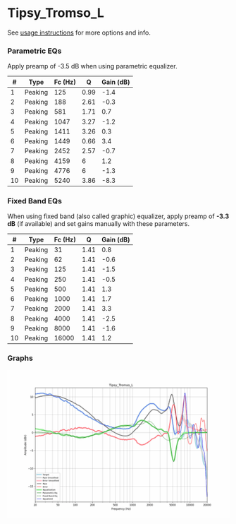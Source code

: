 # Tipsy_Tromso_L
See [usage instructions](https://github.com/jaakkopasanen/AutoEq#usage) for more options and info.

### Parametric EQs
Apply preamp of -3.5 dB when using parametric equalizer.

|   # | Type    |   Fc (Hz) |    Q |   Gain (dB) |
|-----|---------|-----------|------|-------------|
|   1 | Peaking |       125 | 0.99 |        -1.4 |
|   2 | Peaking |       188 | 2.61 |        -0.3 |
|   3 | Peaking |       581 | 1.71 |         0.7 |
|   4 | Peaking |      1047 | 3.27 |        -1.2 |
|   5 | Peaking |      1411 | 3.26 |         0.3 |
|   6 | Peaking |      1449 | 0.66 |         3.4 |
|   7 | Peaking |      2452 | 2.57 |        -0.7 |
|   8 | Peaking |      4159 | 6    |         1.2 |
|   9 | Peaking |      4776 | 6    |        -1.3 |
|  10 | Peaking |      5240 | 3.86 |        -8.3 |

### Fixed Band EQs
When using fixed band (also called graphic) equalizer, apply preamp of **-3.3 dB** (if available) and set gains manually with these parameters.

|   # | Type    |   Fc (Hz) |    Q |   Gain (dB) |
|-----|---------|-----------|------|-------------|
|   1 | Peaking |        31 | 1.41 |         0.8 |
|   2 | Peaking |        62 | 1.41 |        -0.6 |
|   3 | Peaking |       125 | 1.41 |        -1.5 |
|   4 | Peaking |       250 | 1.41 |        -0.5 |
|   5 | Peaking |       500 | 1.41 |         1.3 |
|   6 | Peaking |      1000 | 1.41 |         1.7 |
|   7 | Peaking |      2000 | 1.41 |         3.3 |
|   8 | Peaking |      4000 | 1.41 |        -2.5 |
|   9 | Peaking |      8000 | 1.41 |        -1.6 |
|  10 | Peaking |     16000 | 1.41 |         1.2 |

### Graphs
![](./Tipsy_Tromso_L.png)
